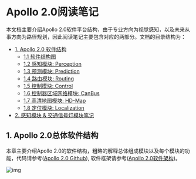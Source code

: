 # Apollo 2.0阅读笔记

本文档主要介绍Apollo 2.0软件平台结构，由于专业方向为视觉感知，以及未来从事方向为路径规划，因此阅读笔记主要包含对应的两部分。文档的目录结构为：

- [1. Apollo 2.0 软件结构](#总体软件结构)
	- [1.1 软件结构图](#软件结构图)
	- [1.2 感知模块: Perception](#感知模块)
	- [1.3 预测模块: Prediction](#预测模块)
	- [1.4 路由模块: Routing](#路由模块)
	- [1.5 控制模块: Control](#控制模块)
	- [1.6 控制器区域网络模块: CanBus](#控制器区域网络模块)
	- [1.7 高清地图模块: HD-Map](#高清地图模块)
	- [1.8 定位模块: Localization](#定位模块)
- [2. 感知模块 & 交通信号灯模块笔记](#感知模块详解)

## <a name="总体软件结构">1. Apollo 2.0总体软件结构</a>
本章主要介绍Apollo 2.0的软件结构，粗略的解释总体组成模块以及每个模块的功能，代码请参考([Apollo 2.0 Github](https://github.com/ApolloAuto/apollo)), 软件框架请参考([Apollo 2.0软件架构](https://github.com/ApolloAuto/apollo/blob/master/docs/specs/Apollo_2.0_Software_Architecture.md))。

![img](https://github.com/YannZyl/Apollo-Note/blob/master/images/Apollo_2_0_Software_Arch.png)


